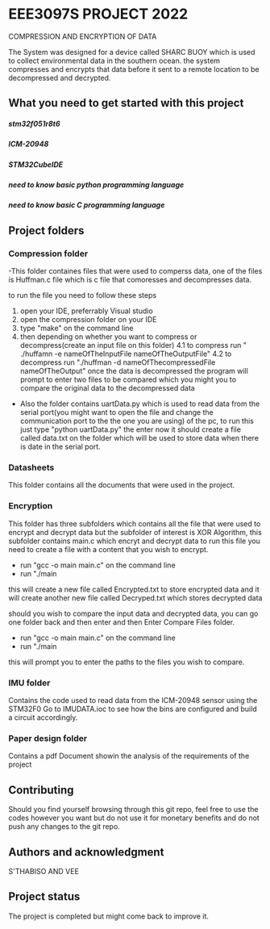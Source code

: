 # EEE3097S PROJECT 2022

COMPRESSION AND ENCRYPTION OF DATA

The System was designed for a device called SHARC BUOY which is used to collect environmental data in the southern ocean. the system compresses and encrypts that data before it sent to a remote location to be decompressed and decrypted. 

## What you need to get started with this project

##### stm32f051r8t6
##### ICM-20948
##### STM32CubeIDE
##### need to know basic python programming language
##### need to know basic C programming language


## Project folders
### Compression folder
-This folder containes files that were used to comperss data, one of the files is Huffman.c file which is c file that comoresses and decompresses data.

to run the file you need to follow these steps

1. open your IDE, preferrably Visual studio
2. open the compression folder on your IDE 
3. type "make" on the command line
4. then depending on whether you want to compress or decompress(create an input file on this folder)
    4.1 to compress run " ./huffamn -e nameOfTheInputFile nameOfTheOutputFile"
    4.2 to decompress run "./huffman -d nameOfThecompressedFile nameOfTheOutput"
    once the data is decompressed the program will prompt to enter two files to be compared which you might you to compare the original data to the decompressed data

- Also the folder contains uartData.py which is used to read data from the serial port(you might want to open the file and change the communication port to the the one you are using) of the pc, to run this just type "python uartData.py" the enter now it should create a file called data.txt on the folder which will be used to store data when there is date in the serial port.

### Datasheets
 This folder contains all the documents that were used in the project.

### Encryption 
This folder has three subfolders which contains all the file that were used to encrypt and decrypt data but the subfolder of interest is XOR Algorithm, this subfolder contains main.c which encryt and decrypt data to run this file you need to create a file with a content that you wish to encrypt. 

- run "gcc -o main main.c" on the command line
- run "./main

this will create a new file called Encrypted.txt to store encrypted data
and  it will create another new file called Decryped.txt which stores decrypted data

should you wish to compare the input data and decrypted data, you can go one folder back and then enter and then Enter Compare Files folder.

- run "gcc -o main main.c" on the command line
- run "./main

this will prompt you to enter the paths to the files you wish to compare.

### IMU folder

Contains the code used to read data from the ICM-20948 sensor using the STM32F0
Go to IMUDATA.ioc to see how the bins are configured and build a circuit accordingly.

### Paper design folder

Contains a pdf Document showin the analysis of the requirements of the project

## Contributing
Should you find yourself browsing through this git repo, feel free to use the codes however you want but do not use it for monetary benefits and do not push any changes to the git repo.

## Authors and acknowledgment
S'THABISO AND VEE

## Project status
The project is completed but might come back to improve it.
